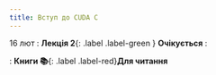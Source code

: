 ```yaml
---
title: Вступ до CUDA C
---
```


16 лют
: **Лекція 2**{: .label .label-green } **Очікується**
  : 


: **Книги 📚**{: .label .label-red}**Для читання**

